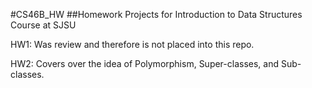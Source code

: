 #CS46B_HW
##Homework Projects for Introduction to Data Structures Course at SJSU

HW1: Was review and therefore is not placed into this repo.

HW2: Covers over the idea of Polymorphism, Super-classes, and Sub-classes. 
